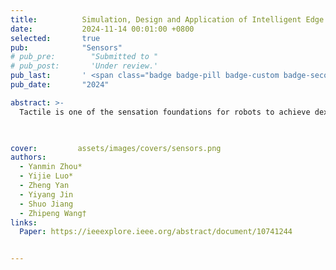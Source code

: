 ```yaml
---
title:          Simulation, Design and Application of Intelligent Edge Based Soft Magnetic Tactile Sensor with Super-Resolution
date:           2024-11-14 00:01:00 +0800
selected:       true
pub:            "Sensors"
# pub_pre:        "Submitted to "
# pub_post:       'Under review.'
pub_last:       ' <span class="badge badge-pill badge-custom badge-secondary">Journal</span><span class="badge badge-pill badge-custom badge-warning">Poster</span>'
pub_date:       "2024"

abstract: >-
  Tactile is one of the sensation foundations for robots to achieve dexterous manipulations and trusted interactions. Among the proposed tactile sensor solutions in literature, soft magnetic tactile sensors have received widespread attentions due to their advantages, such as replaceable elastomers, high frequency, high sensitivity, and super-resolution (SR) potentials. In traditional sensor architectures, the sensors collect raw sensing data, which are transmitted to the PCs for the SR algorithms for the feedback control of actuators later on. Therefore, there is an irreconcilable contradiction between the large amount of data processing for high resolution and the real-time requirements for the control of actuators. In this article, we have designed an improved soft magnetic tactile sensor. Its elastomer thickness, magnetic particles’ doping ratio, and the sensitive element layout are optimized based on a simplified theoretical model. An intelligent tactile sensor is achieved by performing SR model reasoning independently with quantized convolutional neural network (CNN) model at the edge, saving the trouble of great data transmission between sensor and PC. An average cycle time is 3260 μs for each edge-based inference. The RMSE of the contact position and force estimation reaches 0.2689 mm and 36.24 mN, respectively. Meanwhile, the wireless connection among intelligent edge sensors via Bluetooth/Wi-Fi enables free displacement of the sensors at various locations of robots in single, pair, or matrix form for various real-time sensory feedback applications with high resolution, which are also demonstrated in this work. This work would provide reference for the design and implementation of intelligent edge sensors of robots.


  
cover:         assets/images/covers/sensors.png
authors:
  - Yanmin Zhou*  
  - Yijie Luo*
  - Zheng Yan  
  - Yiyang Jin  
  - Shuo Jiang  
  - Zhipeng Wang†
links:
  Paper: https://ieeexplore.ieee.org/abstract/document/10741244


---
```


